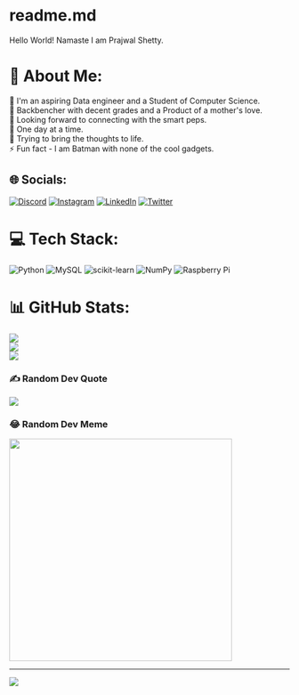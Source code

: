 # readme.md
Hello World! Namaste I am Prajwal Shetty.
# 💫 About Me:
🔭 I'm an aspiring Data engineer and a Student of Computer Science.<br>👯 Backbencher with decent grades and a Product of a mother's love.<br>🤝 Looking forward to connecting with the smart peps.<br>🌱 One day at a time.<br>💬 Trying to bring the thoughts to life.<br>⚡ Fun fact - I am Batman with none of the cool gadgets.


## 🌐 Socials:
[![Discord](https://img.shields.io/badge/Discord-%237289DA.svg?logo=discord&logoColor=white)](https://discord.gg/https://discord.gg/mHKErDJG) [![Instagram](https://img.shields.io/badge/Instagram-%23E4405F.svg?logo=Instagram&logoColor=white)](https://instagram.com/_prajwal_ps) [![LinkedIn](https://img.shields.io/badge/LinkedIn-%230077B5.svg?logo=linkedin&logoColor=white)](https://linkedin.com/in/prajwal-shetty-dataenthusiast2399) [![Twitter](https://img.shields.io/badge/Twitter-%231DA1F2.svg?logo=Twitter&logoColor=white)](https://twitter.com/IntrovertMammal) 

# 💻 Tech Stack:
![Python](https://img.shields.io/badge/python-3670A0?style=plastic&logo=python&logoColor=ffdd54) ![MySQL](https://img.shields.io/badge/mysql-%2300000f.svg?style=plastic&logo=mysql&logoColor=white) ![scikit-learn](https://img.shields.io/badge/scikit--learn-%23F7931E.svg?style=plastic&logo=scikit-learn&logoColor=white) ![NumPy](https://img.shields.io/badge/numpy-%23013243.svg?style=plastic&logo=numpy&logoColor=white) ![Raspberry Pi](https://img.shields.io/badge/-RaspberryPi-C51A4A?style=plastic&logo=Raspberry-Pi)
# 📊 GitHub Stats:
![](https://github-readme-stats.vercel.app/api?username=TheDataEnthusiast2399&theme=nightowl&hide_border=false&include_all_commits=true&count_private=true)<br/>
![](https://github-readme-streak-stats.herokuapp.com/?user=TheDataEnthusiast2399&theme=nightowl&hide_border=false)<br/>
![](https://github-readme-stats.vercel.app/api/top-langs/?username=TheDataEnthusiast2399&theme=nightowl&hide_border=false&include_all_commits=true&count_private=true&layout=compact)

### ✍️ Random Dev Quote
![](https://quotes-github-readme.vercel.app/api?type=horizontal&theme=tokyonight)

### 😂 Random Dev Meme
<img src='https://randommeme-five.vercel.app/' style="height: 400px;"/>

---
[![](https://visitcount.itsvg.in/api?id=TheDataEnthusiast2399&icon=0&color=0)](https://visitcount.itsvg.in)

<!-- Proudly created with GPRM ( https://gprm.itsvg.in ) -->
